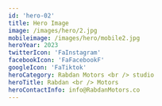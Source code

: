 ```yaml
---
id: 'hero-02'
title: Hero Image
image: /images/hero/2.jpg
mobileimage: /images/hero/mobile2.jpg
heroYear: 2023
twitterIcon: 'FaInstagram'
facebookIcon: 'FaFacebookF'
googleIcon: 'FaTiktok'
heroCategory: Rabdan Motors <br /> studio
heroTitle: Rabdan <br /> Motors
heroContactInfo: info@RabdanMotors.co
---
```

